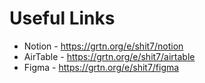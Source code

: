 # Useful Links

- Notion - https://grtn.org/e/shit7/notion
- AirTable - https://grtn.org/e/shit7/airtable
- Figma - https://grtn.org/e/shit7/figma
